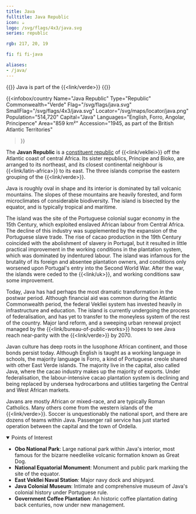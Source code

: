 ```yaml
---
title: Java
fulltitle: Java Republic
icon: ☕️
logo: /svg/flags/4x3/java.svg
series: republic

rgb: 217, 20, 19

fi: fi fi-java

aliases:
- /java/
---
```

{{<note series>}}
Java is part of the {{<link/verde>}}
{{</note>}}

{{<infobox/country
	 Name="Java Republic"
	 Type="Republic"
	 Commonwealth="Verde"
	 Flag="/svg/flags/java.svg"
	 SmallFlag="/svg/flags/4x3/java.svg"
	 Locator="/svg/maps/locator/java.png"
	 Population="514,720"
	 Capital="Java"
	 Languages="English, Forro, Angolar, Principence"
	 Area="859 km²"
	 Accession="1945, as part of the British Atlantic Territories"
 >}}

The <span class="fi fi-java"></span> **Javan Republic** is a [constituent republic](/republics/) of {{<link/vekllei>}} off the Atlantic coast of central Africa. Its sister republics, Principe and Bioko, are arranged to its northeast, and its closest continental neighbour is {{<link/latin-africa>}} to its east. The three islands comprise the eastern grouping of the {{<link/verde>}}.

Java is roughly oval in shape and its interior is dominated by tall volcanic mountains. The slopes of these mountains are heavily forested, and form microclimates of considerable biodiversity. The island is bisected by the equator, and is typically tropical and maritime.

The island was the site of the Portuguese colonial sugar economy in the 15th Century, which exploited enslaved African labour from Central Africa. The decline of this industry was supplemented by the expansion of the Portuguese slave trade. The rise of cacao production in the 19th Century coincided with the abolishment of slavery in Portugal, but it resulted in little practical improvement in the working conditions in the plantation system, which was dominated by indentured labour. The island was infamous for the brutality of its foreign and absentee plantation owners, and conditions only worsened upon Portugal's entry into the Second World War. After the war, the islands were ceded to the {{<link/uk>}}, and working conditions saw some improvement.

Today, Java has had perhaps the most dramatic transformation in the postwar period. Although financial aid was common during the Atlantic Commonwealth period, the federal Vekllei system has invested heavily in infrastructure and education. The island is currently undergoing the process of federalisation, and has yet to transfer to the moneyless system of the rest of the country. Major land reform, and a sweeping urban renewal project managed by the {{<link/bureau-of-public-works>}} hopes to see Java reach near-parity with the {{<link/verde>}} by 2070.

Javan culture has deep roots in the lusophone African continent, and those bonds persist today. Although English is taught as a working language in schools, the majority language is Forro, a kind of Portuguese creole shared with other East Verde islands. The majority live in the capital, also called Java, where the cacao industry makes up the majority of exports. Under federalisation, the labour-intensive cacao plantation system is declining and being replaced by undersea hydrocarbons and utilities targeting the Central and West African markets.

Javans are mostly African or mixed-race, and are typically Roman Catholics. Many others come from the western islands of the {{<link/verde>}}. Soccer is unquestionably the national sport, and there are dozens of teams within Java. Passenger rail service has just started operation between the capital and the town of Ordella.

<details open>
<summary>Points of Interest</summary>

* **Obo National Park**: Large national park within Java's interior, most famous for the bizarre needlelike volcanic formation known as Great Dog.
* **National Equatorial Monument**: Monument and public park marking the site of the equator.
* **East Vekllei Naval Station**: Major navy dock and shipyard.
* **Java Colonial Museum**: Intimate and comprehensive museum of Java's colonial history under Portuguese rule.
* **Government Coffee Plantation**: An historic coffee plantation dating back centuries, now under new management.
</details>

